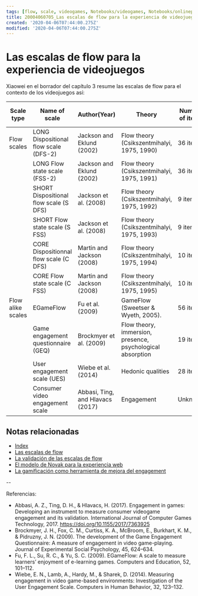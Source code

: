 ```yaml
---
tags: [flow, scale, videogames, Notebooks/videogames, Notebooks/onlinepurchase]
title: 20004060705_Las escalas de flow para la experiencia de videojuegos
created: '2020-04-06T07:44:00.275Z'
modified: '2020-04-06T07:44:00.275Z'
---
```


# Las escalas de flow para la experiencia de videojuegos

Xiaowei en el borrador del capítulo 3 resume las escalas de flow para el contexto de los videojuegos así:

| Scale type        | Name of scale                          | Author(Year)                     | Theory                                                     | Number of items | Structure    | Validation in video game context |
|-------------------|----------------------------------------|----------------------------------|------------------------------------------------------------|-----------------|--------------|----------------------------------|
| Flow scales       | LONG Dispositional flow scale (DFS-2)  | Jackson and Eklund (2002)        | Flow theory (Csikszentmihalyi, 1975, 1990)                 | 36 items        | Second-order | Yes, with controversial results  |
|                   | LONG Flow state scale (FSS-2)          | Jackson and Eklund (2002)        | Flow theory (Csikszentmihalyi, 1975, 1991)                 | 36 items        | Second-order | No                               |
|                   | SHORT Dispositional flow scale (S DFS) | Jackson et al. (2008)            | Flow theory (Csikszentmihalyi, 1975, 1992)                 | 9 items         | First-order  | No                               |
|                   | SHORT Flow state scale (S FSS)         | Jackson et al. (2008)            | Flow theory (Csikszentmihalyi, 1975, 1993)                 | 9 items         | First-order  | No                               |
|                   | CORE Dispositionnal flow scale (C DFS) | Martin and Jackson (2008)        | Flow theory (Csikszentmihalyi, 1975, 1994)                 | 10 items        | First-order  | No                               |
|                   | CORE Flow state scale (C FSS)          | Martin and Jackson (2008)        | Flow theory (Csikszentmihalyi, 1975, 1995)                 | 10 items        | First-order  | No                               |
| Flow alike scales | EGameFlow                              | Fu et al. (2009)                 | GameFlow (Sweetser & Wyeth, 2005).                         | 56 items        | First-order  | Yes                              |
|                   | Game engagement questionnaire (GEQ)    | Brockmyer et al. (2009)          | Flow theory, immersion, presence, psychological absorption | 19 items        | First-order  | Yes                              |
|                   | User engagement scale (UES)            | Wiebe et al. (2014)              | Hedonic qualities                                          | 28 items        | First-order  | Yes                              |
|                   | Consumer video engagement scale        | Abbasi, Ting, and Hlavacs (2017) | Engagement                                                 | Unknown         | Unknown      | Yes                              |

## Notas relacionadas

- [Index](_2003101705_index.md)
- [Las escalas de flow](2003291853_escala_de_flow.md)
- [La validación de las escalas de flow](2003311902_validacion_dSF2.md)
- [El modelo de Novak para la experiencia web](2004010934_modelonovak_flow.md)
- [La gamificación como herramienta de mejora del engagement](2003170736_gamificacion_engagement.md)

--

Referencias:
- Abbasi, A. Z., Ting, D. H., & Hlavacs, H. (2017). Engagement in games: Developing an instrument to measure consumer videogame engagement and its validation. International Journal of Computer Games Technology, 2017. https://doi.org/10.1155/2017/7363925
- Brockmyer, J. H., Fox, C. M., Curtiss, K. A., McBroom, E., Burkhart, K. M., & Pidruzny, J. N. (2009). The development of the Game Engagement Questionnaire: A measure of engagement in video game-playing. Journal of Experimental Social Psychology, 45, 624–634.
- Fu, F. L., Su, R. C., & Yu, S. C. (2009). EGameFlow: A scale to measure learners’ enjoyment of e-learning games. Computers and Education, 52, 101–112.
- Wiebe, E. N., Lamb, A., Hardy, M., & Sharek, D. (2014). Measuring engagement in video game-based environments: Investigation of the User Engagement Scale. Computers in Human Behavior, 32, 123–132.